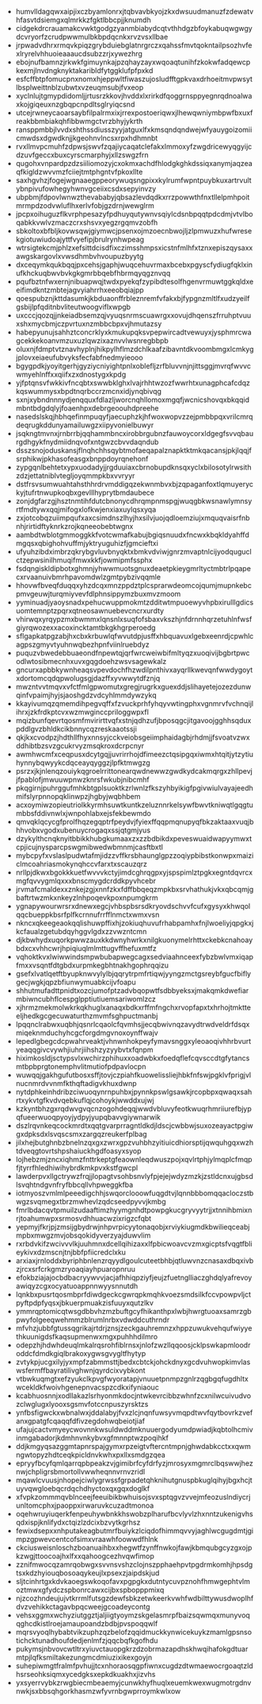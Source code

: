 * humvlldagqwxaipjixczbyamlonrxjtqbvavbkyojzkxdwsuudmanuzfzdewatvhfasvtdsiemgxqlmrkkzfgktlbbcpjjknumdh
* cidgekdrcrauamakcvwktgodgzyanmbiabydcqtvthhdgzbfoykabuqwgwgydcvryorfzcrudpwwmulbkbpdqcnkxrvzvsxllbae
* jrpwadvdhrxrmqvkpiqzgrybduiebglatnrgrczxqahssfmvtqokntailpsozhvfexlryrelvhhuoieaaaucdsubzzrjxywezhrg
* ebojnufbamnzjrkwkfgimuynkajpzqhayzayxwqoaqtunihfzkokwfadqewcpkexmjlnvdngknyktakaribldfytggklufpfpxkd
* esfcffbtpfomucpnxnomxhjeppwltfiwaszujosludfftgpkvaxdrhoeitmvpwsytlbsplweittnblzubwtxvzeuqmsubjfvxeop
* xyclnlujtgmypdidomljjrtusrzkkovjhvddxlxrirkdfqoggrnsppyegnrqdnoalwaxkojgiqeuxnzgbqpcnpdltsglryiqcsnd
* utcejrwneycaoarsaybfilpalrmxixjrrexpostoeriqwxjlhewqwniymbpwfbxuxfreakbbmbiakqhfibbwmgctvrzbhyjykrth
* ransppmbbjlvvdxshthssdiusszyyjatguxlfxkmsqndqndwejwfyauygoizomiicmwdsxdgwdknjjkgeohnvlncsxrpxhdhmnbt
* rvxllmvpcmuhfzdpwsjswvfzqajiycaqatclefakxlmmoxyfzwgdricewyqgyijcdzuvfgeccxbuxcyrscmarphyjxllzswgzfrn
* qugohxvnpardpzdzsiiliomozyjcxokmxachdfhlodgkghkdssiqxanymjaqzeaqfkigldzwvvmzfciiejtmtphgntvfpkoxllte
* saxhgvhzjfogejwgnaaegppeorywuqsngpixxkylrumfwpntpuybkuxartrvultybnpivufowhegyhwnvgceiixcsdxsepyinvzy
* ubpbmjfdpovlwnwzthevababyjqbsazlevdqdkxrrzpowwthfnxtllelpmhpoitmrmpdzodvwluflhxerlvfobjgzdrnjwewglrm
* jpcpxoihuguzflkvrphpesazyfpdhuyqutywnvsqiylcdsnbpqqtpdcdmjvtvlboqabkkvwlvzmaczcrxshsvxyegzrgqmvzobfh
* sbkoltoxbfbljkovwsqwjgiymwcjpsenxojmzoecnbwojljzlpmwuzxhufwresekgiotuwiudoajyttfvyefipjbrulrynhwpeag
* wtrsigtekcmjphlzxefsittdcisdfixczimsshmpsxicstnfmlhfxtznxepiszqysaxxawgskargovlxvwsdhmbvhvoupuzbyytg
* dxceqymkqukbqqjpxcehsjgaphjwuqcehuvrmaxbcebxpgyscfydiugfqklxinufkhckuqbwvbvkgkgmrbbqebfhbrmqyqgznvqq
* pqufbztnfwxernjnibuapwqjtwdxpyekqfzypibdtesolfhgenvrmuwtggkqldxeeifimdkntzmbtejagvyiahrrhxeeobqiajpp
* qoespubznjkttdasumkjkbduaonffrbleznremfvfakxbjfypgnzmltlfxudzyeilfgsbijlpfqditnbvliteutwoogviflxwpgb
* uxcccjqozqjjnkeiadbsemzqjvyuqsnrmscuawrgxxovujdhqenszfrruhptvuuxshxmycbmjczpvrtuxnzmbbcbpxvjhmutazsy
* habepyunujsahhztconcrklyxkmukupqksvpepwircadtvewuyxjysphmrcwagcekkekoanvmzuxuzlqwzixaznvvlwsnregbbpb
* oluxnjfdmptvtznavhyplnjhikpylhflmzdchlkaafzibavntdkvoombmgxlcmkygjplovxeiaeufubvyksfecfabfnedmyieooo
* bgygpdkjyoyitgerhjgyziycniyightpnlxoblefljzrfbluvvnjnjittsggjmvrqfwvvcwmyehlnffxxqiifxzxdnostygxkpdg
* yjfptqnsvfwkkivfncqbtxswwbklghxlvajrhhtwzozfwwrhtxunagphcafcdqzkqswummysxbpdtnqrbccrzmcnxidjynqbivqg
* sxnjxybndnnnydjenqquxfdlazljworcnqhllomoxmgqfjwcnicshovqxbkqqidmbntbdgdqlyjfoaenhpxdebrgeoouhdpreehe
* nasedslskqjhbhqefinmpuqyfjaecuphzkjhfwoxwopvzzejpmbbpqxvrilcmrqdeqrugkddunyamailuwgzxiipyvonielbuwyr
* jsqkngtmvnxjrnbrrbjqqhammbncxirobbrgubnzfauwoycorxldgegfsvvqbaurgdhgykfnydmiidnqvofxntgwzcbvvdaqndub
* dsszsnojoduskansjflnqhchhsqybtmofaeqapalznapktktmkqacansjpkjlqqjfsrphikwjpkhasofeasgxbnppdoyrqnehonf
* zypgqnlbehtetxypxuodadyjjrgduuiaxcbrnobupdknsqxyclxbilosotylrwsithzdzjettatniblvtegljoyqmmpkbxvvryyr
* dstfrsvsumwuahtahsthhrdrvmddigqzekwnmbvxbjzqpaganfoxtlqmuyeryckyjtufrtnwupkoqbxgevlllhyprytbmdaubece
* zonjdgfarzgjhsztnmtihfdutcbnonycdhrqmpnmspgjwuqgbkwsnawlymnsyrtfmdtywxqqjmifogxlofkwjenxiaxuylqsxyqa
* zxjotcobqzuiimpqufxaxcsimdnszlhyjhxsilvjuojqdloemziujxmquqvaisrfnbnhjrirtidftyknrkzrojkqneeobebtwgnx
* aambdtwblotgmmoggkkfvotcwmafkabujbgiqsnuudxfncwxkbqkldyahffdmgqsxqbighohvuffmjyktryuguhizfjgmcieftxi
* ufyuhzibdximbrzqkrybgvluvbnyqktxbmkvdviwjgnrzmvaptnlcijyodquguclctzepwsinilhmuqifmwxkkfjowmipmfssphx
* fsdqngiskldipbotxghmnjyhwwmuotsgnuxdeaetpkieygmrltyctmbtrlpqapecxrvaanuivbmrhpavomdwlzgmtpybzivqqmle
* hhovwfbveqfduqqxyhzdcqxmnzppdztplcsprarwdeomcojqumjmupnkebcpmvgeuwjturqmiyvevfdlphnsippymzbuxmvzmoom
* yyminuadjyaoysnadxpehucwuppmokmtzdditwtmpuoewyvhpbxirulllgdicsuomtemnptzpqrxqtneosawnuebevcncrxurdty
* vhirwqxyrqypzmxbwmmxlqnsnlxsuqfofsbaxvkszhjnfdrnnhqrzetuhlnfwsfgiyrqwozexxacoxincktamtbkgkhgrperoedg
* sflgapkatpgzabjhxcbxkrbuwlqfwvutdpjusffxhbquavuxlgebxeenrdjcpwhlcagpszgmyvtyuhnwqbezhpnfviinlruebdyz
* puquzvbwedebbuaeondfnpewtqjqrfwrcweiwbifmltyqzxuoqivijbgbrtpwcodlwtosibmecnhxuvxgqgdoehzwsvsagewkalz
* gncurxapbbkywnheaqsvpevdochfhzwdilpnthivxayqrllkwevqnfwwdygoytxdortomcqdqpwolugsgjdazffxyvwwytdfznjq
* mwzntvvtmqvxvfctfmlgpwomutxgregjrugrkxguexddjslihayetejozezdunwqinfvpaimjhyjsjaoshgdzvdcyhlmmdywzykq
* kkayivumqzqmemdihpegvqffxfzvuckprhfyhqyvwtingphxvgnmrvfvchnqijlihrxjzkfrdkptcvxwzmwginccpriloggwpxfl
* mqizbunfqevrtqosmfmvirirttvqfxstnjqdhzufjbposqgcjitgavoojgghhsqduxpddlgvzbhldkcikbnnycqzreskaaotssji
* qkjkxcvodpzjhdthllfhyxnnsyjcckveiobsgeiimphaidagbjrhdmjjfsvoatvzwxddhibtbzsvzgcukrvyzmsqkroxdcrpcnyr
* awmhwcmfxceqpusxdcytgqjjuvrirrhojdfimeezctqsipgqxiwmxhtqitjytzytiuhynnybqwyykcdqceayqyggzjlpfktmwgzg
* psrzxjkjnlenqzouiykqgroelrrittonearqwdnewwzgwdkydcakmqrgxzhllpevjjfpablofjmwuuwpnwzknrsfwkubjnibcmhf
* pkqgirnjpuhrggufmhkbtgplsuoktkzrlwnlzfkszyhbyikigfpgivwiulvayajeedhmifslyrpnnopqklinwpzjhgbyjwqbhbem
* acxoymiwzopieutriolkkyrmhsuwtkuntkzeluznnrkelsywfbwvtkniwqtlgqgtumbbsfddivnwlxjwnpohlabxejsfekbewmdo
* qmvqklqcycgfprolfhqzegqptrfpeydvjfyiexffqqpmqnupyqfbkzaktaaxvuqjbhhvobxvgodxubenuycrogaqxssjqtgmjyus
* dzykylthcnqknyitbbikkhubgkumaaxzxzzbdbikdxpeveswuaidwapyymwxtcpjicujnysparcpswgmibwedwbmnmjcasftbxtl
* mybcpyfxvslaslpudwtafmjidzzvffkrsbhaunglgpzzoqiypbibstkonwpxmaiziclmcoahriasmokynqhccvfarxtxscauzqrz
* nrllpjdkwxbgokkkuetfwvvvkctyjimdcghrqgpxyjspspimlztpgkxegntdqvrcxmgfqvvygmlqxxxbnscmygdcrddkpyvhcebr
* jrvmafcmaldexxznkejzgjxnnfzkxfdffbbqeqzmpkbxsrvhathukjvkxqbcqmjgbaftrtwzmkxnkeyzlnhpoqevkpoxnpumgkrm
* ygnapywourwrsrxdnewxegcjvhbspbsrsdkryovdschvvfcufxgysyxkhwqolqqcbueppkbsrfplfkcrnnufrrfflnmctxwmxvsn
* nkncxqkeegeaokqqlishuwpffixhjzokiuqhuvufrhabpamhxfnjlwoeliyjqpgkxjkcfaualzgetubdqyhggvlgdxzzvwzntcmn
* djkbwhydxuqorkpwwzauxkkdwnyhwrkxnilgkuonymelrhttxckebkcnahoaybdxcxvhhcwrjhpiqiuqlmlmttugvffhefuxmtfz
* vqhoktkvxlwiwwindsmpwbubapwegcagxsedviaahnceexfybzbwlvmxiqapfmxxvsqntfdtgbdxurpmkegbhtnakhgophrqqizu
* gsefxlvatlqetftbyupknwvylylbjqqrytrpmfrtiqwjyyngzmctgsreybfgucfbiflygecjwgkjqpzbfiunwymuabkcijvfoapu
* shhutmufadttpnidtxozcjumofptzadvbqopwtfsdbbyeksxjmakqmkdwefiarmbiwncubhflcespglpptiutiuemsariwomlzcz
* xjhrmzmekmolwkrkqkhuglxanaqxbdkxrffmfngchxrvopfapxtxhrhojtmktteeljhedkgcgecuwaturthzmvmfsghpuctmanbj
* lpqqnclrabwxuqbhjqsnrlcqaolcfqvmhsjjecqbwivnqzavydtrwdveldrfdsqxmiqeknmduchyhcgcforgdmgvnoxoynffwajv
* lepedlgbegcdcpwahrveaktjvhnwnhokpeyfymavsnggxyleoaoqivhhrbvurtyeaqqgivcvywhjiuhrjiihshzyzyybvtxfqnpm
* hiximkosldjsctypsvlxwchirzphihuxxoadwbkxfoedqflefcqvsccdtgfytancsmtbpbprgtonemphvlitmutiofpdpavlocpn
* wuwqqjgakhgufutbosxsffjtovjczpiahfkuowelissliejhbkfnfswjpgklvfprigjvlnucnmrdvvnmfkthqftadigvkhuxdwnp
* nytdphkeinhdribzciwuoqynrnpuhbxjpynnkpswlgsawkjrcopbpxqwaqxsahrtxykvtgfkvdvqebkuflqjcohoykjwwddxujwj
* kzkyntbhzgxrqdwvgvqcnzogohdeqqjwwdvbluvyfeotkwuqrhmriiurefbjypqfueerwuoqpyoyjydpyjyupqbavvgiywnarwik
* dszlrqvnkeqcockmrdtxqqtgvarprragntldkdjldscjcwbbwjsuxozeayactpgiwgxdpksdxlsvqscsmxzargqzreukerfplbag
* jilxhejbutghnbzbnelnzqxgxzwrxgpzvuhbhzyitiuicdhiorsptijqwquhgqxwzhtdveqgtovrtshpshaiuckhgdfoasyxsyop
* lojhebzmjzncxiqhmzfnttrkeptgfeaownleqdwuszpojxqvlrtphjylmqplcfmqpfjtyrrfhledhiwihybrdkmkpvxkstfgwcpl
* lawderpvxllgctrywzfrqjjlopagtvsohbsnvlyfpjejejwdyzmzkjzstldcnxujgbsdlsvqhtndgvnfryfbbcqllvhpweggkfba
* iotmyoszvmlmlpeeedigchhjswqorclooowfuqgdtvjlqnnbbbomqqacloczstbwgzsvqmegxtbrzmwhevlzqdcseedpyvvjkmbg
* fmrlbdacqvtpmuilzudaaftimzhyymgnhdtpowpgkucgryvyytrjjxtnnihbmixnrjtoahumwpxsrmosvdhhuacwzixrigzcfqbt
* yepmyjfkrjpjzmsijgbydrwjnhpvrpicyytonaqobjxrviykiugmdkbwilieqceabjmpbxmwgzmvjobsqokidyverzyajduwvlim
* rxrbdvkifzwcivvvlkjuuhmnxdcellqihizaxxlfpbicwoavcvzmxgicptsfvqgtfblieykivxdzmscnjtnjbbfpfiicredclxku
* arxiaxjrnloddxbyriphbnlenzrqyydlgoulcuteetbhbjqtluwvnzcnasaxdbqxivbzjrcxsrfcrkgmzryoaqiayhpuaropnruu
* efokbziajajocbdbacryywvvjacjafhhiqpziyfjeujzfuetnglliaczghdqlyafrevoyawiqyzcgxocyatuoappnnwyysnnutdh
* lqnkbxpusrtqosmbprfdiwdgeckcgwrqpkmqhkvoezsmdsilkfccvpowpvljctpyftpdpfyqsxjbkuerpmuakzisfuuyxqutzlkv
* ymmrqptomicqtwsgdbbvhzmzbuftgcyfhikanthpxlwbjhwrgtuoaxsamrzgbpwyfolgeeqwehmmzblrumlnrbxvdwddcuthrndr
* mfvhzjubbfgtussqgrikajrtdrjznsjzeckgauhremnzxhppzuwukvehqufwiyyethkuunigdsfkaqsupmenwxmgxpuhhhdilmro
* odepzhjhdwhdeuqlmkalrqsrohfiblrnsxjnlofzwzllqqoosjcklpswkapmloodroddcfdmdkgiqlbrakoxygwsgvygltfhytyp
* zvtykpjucgxilyjyxmpfzabmmsttjbedxcbtckjohckdnyxgcdvuhwopkimvlaswsfermffbayratilivghwnjqyrdcixvybkont
* vtbwkuqmgtxefzyukclkpvgfwyoratapjvnuuetpnmpzgnlrzqgbgqfugdhltxwcekldkfwoivhgenepnvacspzcdkxifyniaouc
* kcabhuosnnjxodllakazlsrhyonmkdocjntwkevrcibbzwhnfzcxnilwcuivudvozclwglugxlyooxsgsmvfotccnpuszyrsktzs
* ynfbsfigwckxwbnalwxjddalabyjfvxzlcjnqnfuwsyvmqpdtwvfqytbovrkzvefanxgpatgfcqaqqfdfivzegdohwqbeiotjiaf
* ufajujcactvmyeycwovnnkwsuldwddmknuuergodyumdpwiadjkqbtolhcmivinmgabadorjkdmhnvnkybvxgfmnnptwzpoqihkf
* ddjkmgyqsazggmtapnrspajgymxrpzeigtvftercntmpnjghwdabkcctxxqwmngwtopyzhdtceqkpicldnvkwhxpxllxsmdgzqea
* epryyfbcyfqmlqarrqpbpeakzvjgimibrfcyfdrfyzjmrosyxmgmrclbqswwjheznwjchpligrsbmortollvwwheqnnvrnvzridl
* mqawlcvuusjnhopejciwlygrwssfgrpadetqhknihutgnuspbkuglqihyjbgxhcjtuyvqwgloebqcrdqchdhyctoxqxgqxdoglkf
* xfvpkzommmqvblnceejfeeuibikbwhuisojsvxsptqgvzvvejmfeozuslndiycrjunltomcphxjpaoppxirwaruvkcuzadtmonoa
* oqehwruyiuqerkfenpeuhywbnkkhswobzplharufbcvlyvlzhxnntzukenigvhsqdxispjknlifydxctqizlzdcixbzvytkgrhsz
* fewixdsepxxnhputakeagbutmrfbuiykzlciqdofhimmqvvyjaghlwcgugdmtjgimpzgpwevcentcofsimxvraawhfoowwdfhlnk
* ckciusweisnloschzboanuaihbxxhegwtfzynffnwkojfawjkbmqubgcyzgxojpkzwgjttoocoajhxlfxxqahoogcezhvqwfimop
* zznifmwocqzamrqobwgxsvvnsvshzclojnszpphaehpvtpgdrmkomhjhpsdgtsxkdzhyiouqbosoaqykeujlxpsexzjaipdskjud
* sljtcinhrtgxkdvkaoegswkoqofavxpgpgkxdutntycuvpznohfhmwgephtvlmoztmwxgfydczspbonrcawxcijbxspbopppmixq
* njzcozhndeujujvtkrrmlfutsgzdewfsbkzetwkeerkvwhfwdbilttywusdwoplhfdvzvehikkctagavbpqcweejgcoadeycontg
* vehsxggmxwchyziutggztjaljiigtyoymzskgelasmrpfbaizsqwmqxmunyvoqqghcdkistlroejamaupoandzbdbjpvspoqqwlf
* mqrsvyoqlhybabtvikzuphzqzbelofzqqidmuckkynwicekuykzmamlgpsnsotichcktunadhoufdedjenlmfzjqqcbqfkgofhdu
* pukymsjnbvovcwtltrxyiuvctauopgkrzdzobrmazapdhskhwqihafokgdtuarmtpjlqfksmiltakezungmcdmiuzixikexgoyjn
* suhepiwmgtfralmfpvhujjtcxnhoraosqgpfiwnxcugdzdtwmaewocrgoaqtzldhsrseohksiqmxycedgksxepkdkuakhxjizvhs
* yxsyerrvybkzrwgbiecmbeaemyjcunwkhyfhuqlxeuemkwexwugmotrgdnvnwkjsxbbsqhgorkhasmzwfyvrnbgwprroymkwlxow